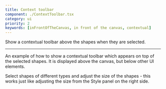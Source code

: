 ```yaml
---
title: Context toolbar
component: ./ContextToolbar.tsx
category: ui
priority: 2
keywords: [inFrontOfTheCanvas, in front of the canvas, contextual]
---
```


Show a contextual toolbar above the shapes when they are selected.

---

An example of how to show a contextual toolbar which appears on top of the selected shapes. It is displayed above the canvas, but below other UI elements.

Select shapes of different types and adjust the size of the shapes - this works just like adjusting the size from the Style panel on the right side.
